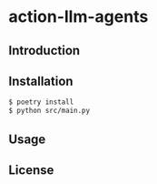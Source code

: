 # action-llm-agents

## Introduction

## Installation

```bash
$ poetry install
$ python src/main.py
```

## Usage

## License


